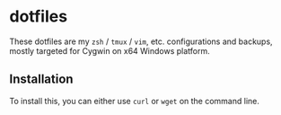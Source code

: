 # dotfiles

These dotfiles are my `zsh` / `tmux` / `vim`, etc. configurations and backups, mostly targeted for Cygwin on x64 Windows platform.

## Installation

To install this, you can either use `curl` or `wget` on the command line.
